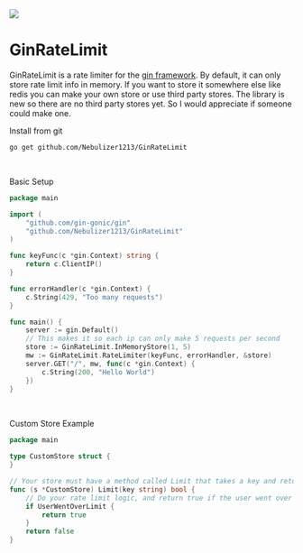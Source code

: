 <a href="https://jgltechnologies.com/discord">
<img src="https://discord.com/api/guilds/844418702430175272/embed.png">
</a>

# GinRateLimit

GinRateLimit is a rate limiter for the <a href="https://github.com/gin-gonic/gin">gin framework</a>. By default, it can
only store rate limit info in memory. If you want to store it somewhere else like redis you can make your own store or
use third party stores. The library is new so there are no third party stores yet. So I would appreciate if someone
could make one.

Install from git

 ```shell
 go get github.com/Nebulizer1213/GinRateLimit
```

<br>

Basic Setup

```go
package main

import (
	"github.com/gin-gonic/gin"
	"github.com/Nebulizer1213/GinRateLimit"
)

func keyFunc(c *gin.Context) string {
	return c.ClientIP()
}

func errorHandler(c *gin.Context) {
	c.String(429, "Too many requests")
}

func main() {
	server := gin.Default()
	// This makes it so each ip can only make 5 requests per second
	store := GinRateLimit.InMemoryStore(1, 5)
	mw := GinRateLimit.RateLimiter(keyFunc, errorHandler, &store)
	server.GET("/", mw, func(c *gin.Context) {
		c.String(200, "Hello World")
	})
}
```

<br>

Custom Store Example

```go
package main

type CustomStore struct {
}

// Your store must have a method called Limit that takes a key and returns a bool
func (s *CustomStore) Limit(key string) bool {
	// Do your rate limit logic, and return true if the user went over the rate limit, otherwise return false
	if UserWentOverLimit {
		return true
	}
	return false
}
```